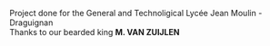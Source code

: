 Project done for the General and Technoligical Lycée Jean Moulin - Draguignan<br>
Thanks to our bearded king **M. VAN ZUIJLEN**
